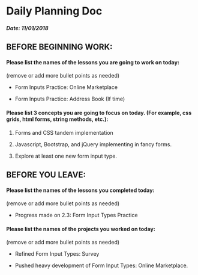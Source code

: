 # Daily Planning Doc

##### Date: 11/01/2018

## BEFORE BEGINNING WORK:


#### Please list the names of the lessons you are going to work on today:

(remove or add more bullet points as needed)

* Form Inputs Practice: Online Marketplace

* Form Inputs Practice: Address Book (If time)



#### Please list 3 concepts you are going to focus on today. (For example, css grids, html forms, string methods, etc.):

1. Forms and CSS tandem implementation

2. Javascript, Bootstrap, and jQuery implementing in fancy forms.

3. Explore at least one new form input type.



## BEFORE YOU LEAVE:


#### Please list the names of the lessons you completed today:

(remove or add more bullet points as needed)

* Progress made on 2.3: Form Input Types Practice



#### Please list the names of the projects you worked on today:

(remove or add more bullet points as needed)

* Refined Form Input Types: Survey

* Pushed heavy development of Form Input Types: Online Marketplace.
